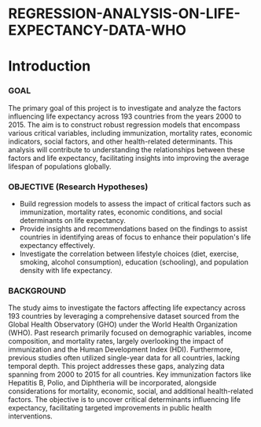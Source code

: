 # REGRESSION-ANALYSIS-ON-LIFE-EXPECTANCY-DATA-WHO

# Introduction

### GOAL
The primary goal of this project is to investigate and analyze the factors influencing life expectancy across 193 countries from the years 2000 to 2015. The aim is to construct robust regression models that encompass various critical variables, including immunization, mortality rates, economic indicators, social factors, and other health-related determinants. This analysis will contribute to understanding the relationships between these factors and life expectancy, facilitating insights into improving the average lifespan of populations globally.

### OBJECTIVE (Research Hypotheses)
- Build regression models to assess the impact of critical factors such as immunization, mortality rates, economic conditions, and social determinants on life expectancy.
- Provide insights and recommendations based on the findings to assist countries in identifying areas of focus to enhance their population's life expectancy effectively.
- Investigate the correlation between lifestyle choices (diet, exercise, smoking, alcohol consumption), education (schooling), and population density with life expectancy.

### BACKGROUND
The study aims to investigate the factors affecting life expectancy across 193 countries by leveraging a comprehensive dataset sourced from the Global Health Observatory (GHO) under the World Health Organization (WHO). Past research primarily focused on demographic variables, income composition, and mortality rates, largely overlooking the impact of immunization and the Human Development Index (HDI). Furthermore, previous studies often utilized single-year data for all countries, lacking temporal depth. This project addresses these gaps, analyzing data spanning from 2000 to 2015 for all countries. Key immunization factors like Hepatitis B, Polio, and Diphtheria will be incorporated, alongside considerations for mortality, economic, social, and additional health-related factors. The objective is to uncover critical determinants influencing life expectancy, facilitating targeted improvements in public health interventions.
